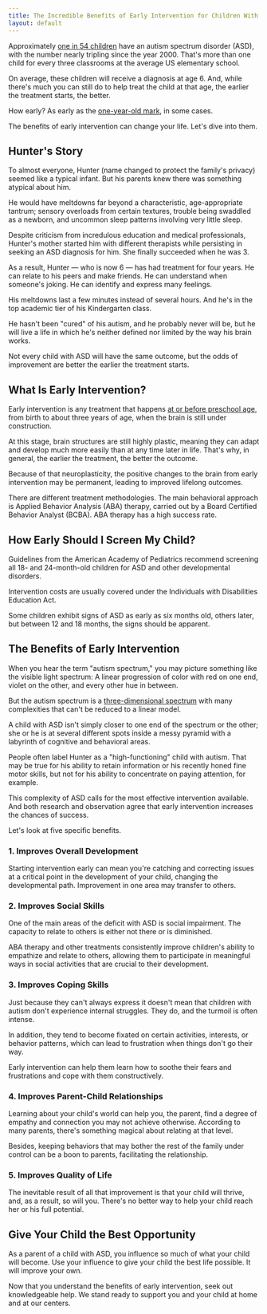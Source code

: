 ```yaml
---
title: The Incredible Benefits of Early Intervention for Children With Autism</h1>
layout: default
---
```


Approximately [one in 54 children](https://www.cdc.gov/ncbddd/autism/data.html) have an autism spectrum disorder (ASD), with the number nearly tripling since the year 2000\. That's more than one child for every three classrooms at the average US elementary school.

On average, these children will receive a diagnosis at age 6\. And, while there's much you can still do to help treat the child at that age, the earlier the treatment starts, the better.

How early? As early as the [one-year-old mark](https://www.brainandlife.org/articles/early-intervention-in-autism/), in some cases.

The benefits of early intervention can change your life. Let's dive into them.

## Hunter's Story

To almost everyone, Hunter (name changed to protect the family's privacy) seemed like a typical infant. But his parents knew there was something atypical about him.

He would have meltdowns far beyond a characteristic, age-appropriate tantrum; sensory overloads from certain textures, trouble being swaddled as a newborn, and uncommon sleep patterns involving very little sleep.

Despite criticism from incredulous education and medical professionals, Hunter's mother started him with different therapists while persisting in seeking an ASD diagnosis for him. She finally succeeded when he was 3.

As a result, Hunter — who is now 6 — has had treatment for four years. He can relate to his peers and make friends. He can understand when someone's joking. He can identify and express many feelings.

His meltdowns last a few minutes instead of several hours. And he's in the top academic tier of his Kindergarten class.

He hasn't been "cured" of his autism, and he probably never will be, but he will live a life in which he's neither defined nor limited by the way his brain works.

Not every child with ASD will have the same outcome, but the odds of improvement are better the earlier the treatment starts.

## What Is Early Intervention?

Early intervention is any treatment that happens [at or before preschool age](https://www.nichd.nih.gov/health/topics/autism/conditioninfo/treatments/early-intervention#:~:text=Early%20interventions%20occur%20at%20or,effective%20in%20the%20longer%20term.), from birth to about three years of age, when the brain is still under construction.

At this stage, brain structures are still highly plastic, meaning they can adapt and develop much more easily than at any time later in life. That's why, in general, the earlier the treatment, the better the outcome.

Because of that neuroplasticity, the positive changes to the brain from early intervention may be permanent, leading to improved lifelong outcomes.

There are different treatment methodologies. The main behavioral approach is Applied Behavior Analysis (ABA) therapy, carried out by a Board Certified Behavior Analyst (BCBA). ABA therapy has a high success rate.

## How Early Should I Screen My Child?

Guidelines from the American Academy of Pediatrics recommend screening all 18- and 24-month-old children for ASD and other developmental disorders.

Intervention costs are usually covered under the Individuals with Disabilities Education Act.

Some children exhibit signs of ASD as early as six months old, others later, but between 12 and 18 months, the signs should be apparent.

## The Benefits of Early Intervention

When you hear the term "autism spectrum," you may picture something like the visible light spectrum: A linear progression of color with red on one end, violet on the other, and every other hue in between.

But the autism spectrum is a [three-dimensional spectrum](https://www.psycom.net/autism-single-spectrum-myth) with many complexities that can't be reduced to a linear model.

A child with ASD isn't simply closer to one end of the spectrum or the other; she or he is at several different spots inside a messy pyramid with a labyrinth of cognitive and behavioral areas.

People often label Hunter as a "high-functioning" child with autism. That may be true for his ability to retain information or his recently honed fine motor skills, but not for his ability to concentrate on paying attention, for example.

This complexity of ASD calls for the most effective intervention available. And both research and observation agree that early intervention increases the chances of success.

Let's look at five specific benefits.

### 1\. Improves Overall Development

Starting intervention early can mean you're catching and correcting issues at a critical point in the development of your child, changing the developmental path. Improvement in one area may transfer to others.

### 2\. Improves Social Skills

One of the main areas of the deficit with ASD is social impairment. The capacity to relate to others is either not there or is diminished.

ABA therapy and other treatments consistently improve children's ability to empathize and relate to others, allowing them to participate in meaningful ways in social activities that are crucial to their development.

### 3\. Improves Coping Skills

Just because they can't always express it doesn't mean that children with autism don't experience internal struggles. They do, and the turmoil is often intense.

In addition, they tend to become fixated on certain activities, interests, or behavior patterns, which can lead to frustration when things don't go their way.

Early intervention can help them learn how to soothe their fears and frustrations and cope with them constructively.

### 4\. Improves Parent-Child Relationships

Learning about your child's world can help you, the parent, find a degree of empathy and connection you may not achieve otherwise. According to many parents, there's something magical about relating at that level.

Besides, keeping behaviors that may bother the rest of the family under control can be a boon to parents, facilitating the relationship.

### 5\. Improves Quality of Life

The inevitable result of all that improvement is that your child will thrive, and, as a result, so will you. There's no better way to help your child reach her or his full potential.

## Give Your Child the Best Opportunity

As a parent of a child with ASD, you influence so much of what your child will become. Use your influence to give your child the best life possible. It will improve your own.

Now that you understand the benefits of early intervention, seek out knowledgeable help. We stand ready to support you and your child at home and at our centers.

